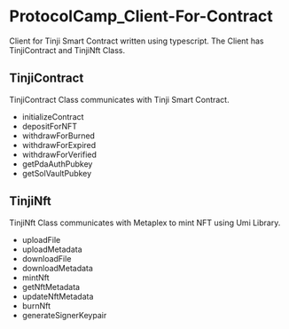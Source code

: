 # ProtocolCamp_Client-For-Contract
Client for Tinji Smart Contract written using typescript.
The Client has TinjiContract and TinjiNft Class.

## TinjiContract
TinjiContract Class communicates with Tinji Smart Contract.
- initializeContract
- depositForNFT
- withdrawForBurned
- withdrawForExpired
- withdrawForVerified
- getPdaAuthPubkey
- getSolVaultPubkey

## TinjiNft
TinjiNft Class communicates with Metaplex to mint NFT using Umi Library.
- uploadFile
- uploadMetadata
- downloadFile
- downloadMetadata
- mintNft
- getNftMetadata
- updateNftMetadata
- burnNft
- generateSignerKeypair
